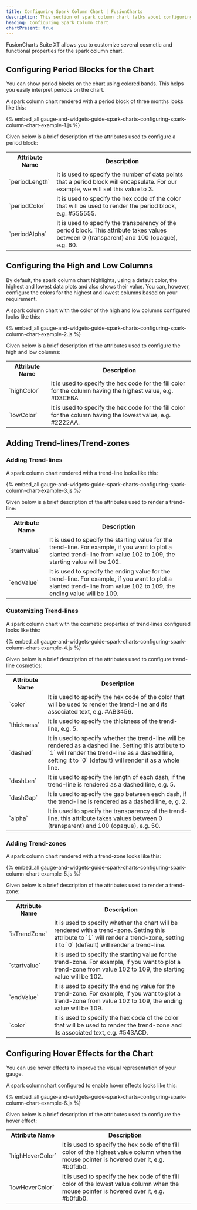 ```yaml
---
title: Configuring Spark Column Chart | FusionCharts
description: This section of spark column chart talks about configuring period blocks, adding trend-lines/trend-zones, hover effects, etc
heading: Configuring Spark Column Chart
chartPresent: true
---
```


FusionCharts Suite XT allows you to customize several cosmetic and functional properties for the spark column chart.

## Configuring Period Blocks for the Chart

You can show period blocks on the chart using colored bands. This helps you easily interpret periods on the chart.

A spark column chart rendered with a period block of three months looks like this:

{% embed_all gauge-and-widgets-guide-spark-charts-configuring-spark-column-chart-example-1.js %}

Given below is a brief description of the attributes used to configure a period block:

<table>
  <tr>
    <th>Attribute Name</th>
    <th>Description</th>
  </tr>
  <tr>
    <td>`periodLength`</td>
    <td>It is used to specify the number of data points that a period block will encapsulate. For our example, we will set this value to 3.</td>
  </tr>
  <tr>
    <td>`periodColor`</td>
    <td>It is used to specify the hex code of the color that will be used to render the period block, e.g. #555555. </td>
  </tr>
  <tr>
    <td>`periodAlpha`</td>
    <td>It is used to specify the transparency of the period block. This attribute takes values between 0 (transparent) and 100 (opaque), e.g. 60. </td>
  </tr>
</table>


## Configuring the High and Low Columns

By default, the spark column chart highlights, using a default color,  the highest and lowest data plots and also shows their value. You can, however, configure the colors for the highest and lowest columns based on your requirement.

A spark column chart with the color of the high and low columns configured looks like this:

{% embed_all gauge-and-widgets-guide-spark-charts-configuring-spark-column-chart-example-2.js %}

Given below is a brief description of the attributes used to configure the high and low columns:

<table>
  <tr>
    <th>Attribute Name</th>
    <th>Description</th>
  </tr>
  <tr>
    <td>`highColor`</td>
    <td>It is used to specify the hex code for the fill color for the column having the highest value, e.g. #D3CEBA </td>
  </tr>
  <tr>
    <td>`lowColor`</td>
    <td>It is used to specify the hex code for the fill color for the column having the lowest value, e.g. #2222AA. </td>
  </tr>
</table>


## Adding Trend-lines/Trend-zones

### Adding Trend-lines

A spark column chart rendered with a trend-line looks like this:

{% embed_all gauge-and-widgets-guide-spark-charts-configuring-spark-column-chart-example-3.js %}

Given below is a brief description of the attributes used to render a trend-line:

<table>
  <tr>
    <th>Attribute Name</th>
    <th>Description</th>
  </tr>
  <tr>
    <td>`startvalue`</td>
    <td>It is used to specify the starting value for the trend-line. For example, if you want to plot a slanted trend-line from value 102 to 109, the starting value will be 102.</td>
  </tr>
  <tr>
    <td>`endValue`</td>
    <td>It is used to specify the ending value for the trend-line. For example, if you want to plot a slanted trend-line from value 102 to 109, the ending value will be 109.</td>
  </tr>
</table>


### Customizing Trend-lines

A spark column chart with the cosmetic properties of trend-lines configured looks like this:

{% embed_all gauge-and-widgets-guide-spark-charts-configuring-spark-column-chart-example-4.js %}

Given below is a brief description of the attributes used to configure trend-line cosmetics:

<table>
  <tr>
    <th>Attribute Name</th>
    <th>Description</th>
  </tr>
  <tr>
    <td>`color`</td>
    <td>It is used to specify the hex code of the color that will be used to render the trend-line and its associated text, e.g. #AB3456.</td>
  </tr>
  <tr>
    <td>`thickness`</td>
    <td>It is used to specify the thickness of the trend-line, e.g. 5.</td>
  </tr>
  <tr>
    <td>`dashed`</td>
    <td>It is used to specify whether the trend-line will be rendered as a dashed line. Setting this attribute to `1` will render the trend-line as a dashed line, setting it to `0` (default) will render it as a whole line.</td>
  </tr>
  <tr>
    <td>`dashLen`</td>
    <td>It is used to specify the length of each dash, if the trend-line is rendered as a dashed line, e.g. 5.</td>
  </tr>
  <tr>
    <td>`dashGap`</td>
    <td>It is used to specify the gap between each dash, if the trend-line is rendered as a dashed line, e, g. 2.</td>
  </tr>
  <tr>
    <td>`alpha`</td>
    <td>It is used to specify the transparency of the trend-line. this attribute takes values between 0 (transparent) and 100 (opaque), e.g. 50.</td>
  </tr>
</table>


### Adding Trend-zones

A spark column chart rendered with a trend-zone looks like this:

{% embed_all gauge-and-widgets-guide-spark-charts-configuring-spark-column-chart-example-5.js %}

Given below is a brief description of the attributes used to render a trend-zone:

<table>
  <tr>
    <th>Attribute Name</th>
    <th>Description</th>
  </tr>
  <tr>
    <td>`isTrendZone`</td>
    <td>It is used to specify whether the chart will be rendered with a trend-zone. Setting this attribute to `1` will render a trend-zone, setting it to `0` (default) will render a trend-line.</td>
  </tr>
  <tr>
    <td>`startvalue`</td>
    <td>It is used to specify the starting value for the trend-zone. For example, if you want to plot a trend-zone from value 102 to 109, the starting value will be 102.</td>
  </tr>
  <tr>
    <td>`endValue`</td>
    <td>It is used to specify the ending value for the trend-zone. For example, if you want to plot a trend-zone from value 102 to 109, the ending value will be 109.</td>
  </tr>
  <tr>
    <td>`color`</td>
    <td>It is used to specify the hex code of the color that will be used to render the trend-zone and its associated text, e.g. #543ACD.</td>
  </tr>
</table>


## Configuring Hover Effects for the Chart

You can use hover effects to improve the visual representation of your gauge.

A spark columnchart configured to enable hover effects looks like this:

{% embed_all gauge-and-widgets-guide-spark-charts-configuring-spark-column-chart-example-6.js %}

Given below is a brief description of the attributes used to configure the hover effect:

<table>
  <tr>
    <th>Attribute Name</th>
    <th>Description</th>
  </tr>
  <tr>
    <td>`highHoverColor`</td>
    <td>It is used to specify the hex code of the fill color of the highest value column when the mouse pointer is hovered over it, e.g. #b0fdb0. </td>
  </tr>
  <tr>
    <td>`lowHoverColor`</td>
    <td>It is used to specify the hex code of the fill color of the lowest value column when the mouse pointer is hovered over it, e.g. #b0fdb0. </td>
  </tr>
</table>